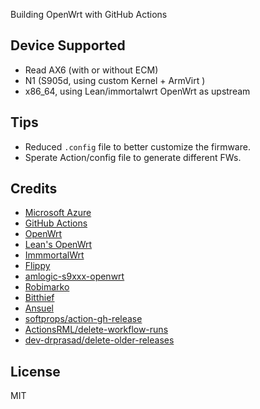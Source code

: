 Building OpenWrt with GitHub Actions

## Device Supported

- Read AX6 (with or without ECM)
- N1 (S905d, using custom Kernel + ArmVirt )
- x86_64, using Lean/immortalwrt OpenWrt as upstream

## Tips

- Reduced `.config` file to better customize the firmware.
- Sperate Action/config file to generate different FWs.

## Credits

- [Microsoft Azure](https://azure.microsoft.com)
- [GitHub Actions](https://github.com/features/actions)
- [OpenWrt](https://github.com/openwrt/openwrt)
- [Lean's OpenWrt](https://github.com/coolsnowwolf/lede)
- [ImmmortalWrt](https://immortalwrt.org/)
- [Flippy](https://github.com/unifreq/openwrt_packit)
- [amlogic-s9xxx-openwrt](https://github.com/ophub/amlogic-s9xxx-openwrt)
- [Robimarko](https://github.com/robimarko/openwrt/tree/ipq807x-5.15-pr)
- [Bitthief](https://github.com/bitthief/openwrt/commits/ipq807x-5.15)
- [Ansuel](https://github.com/Ansuel/openwrt/commits/ipq807x-5.15-pr-wifi-offload)
- [softprops/action-gh-release](https://github.com/softprops/action-gh-release)
- [ActionsRML/delete-workflow-runs](https://github.com/ActionsRML/delete-workflow-runs)
- [dev-drprasad/delete-older-releases](https://github.com/dev-drprasad/delete-older-releases)

## License
MIT
